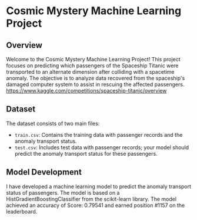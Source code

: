 # Cosmic Mystery Machine Learning Project

## Overview

Welcome to the Cosmic Mystery Machine Learning Project! This project focuses on predicting which passengers of the Spaceship Titanic were transported to an alternate dimension after colliding with a spacetime anomaly. The objective is to analyze data recovered from the spaceship's damaged computer system to assist in rescuing the affected passengers. https://www.kaggle.com/competitions/spaceship-titanic/overview

## Dataset

The dataset consists of two main files:

-   `train.csv`: Contains the training data with passenger records and the anomaly transport status.
-   `test.csv`: Includes test data with passenger records; your model should predict the anomaly transport status for these passengers.

## Model Development

I have developed a machine learning model to predict the anomaly transport status of passengers. The model is based on a HistGradientBoostingClassifier from the scikit-learn library. The model achieved an accuracy of Score: 0.79541 and earned position #1157 on the leaderboard.
